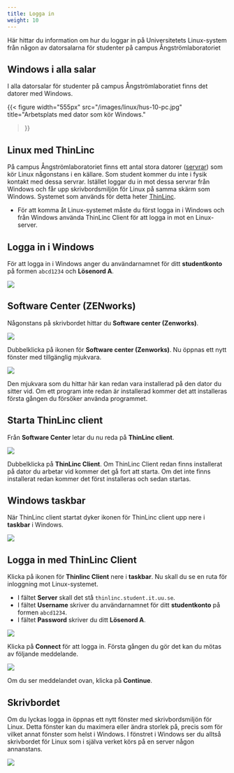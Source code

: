 ```yaml
---
title: Logga in
weight: 10
---
```


Här hittar du information om hur du loggar in på Universitetets Linux-system
från någon av datorsalarna för studenter på campus Ångströmlaboratoriet


## Windows i alla salar

I alla datorsalar för studenter på campus Ångströmlaboratiet finns det datorer
med Windows. 

{{< figure 
    width="555px" 
    src="/images/linux/hus-10-pc.jpg" 
    title="Arbetsplats med dator som kör Windows." 
>}}

## Linux med ThinLinc

På campus Ångströmlaboratoriet finns ett antal stora datorer ([servrar][server]) som kör
Linux någonstans i en källare. Som student kommer du inte i fysik kontakt med
dessa servrar. Istället loggar du in mot dessa servrar från Windows och får upp
skrivbordsmiljön för Linux på samma skärm som Windows. Systemet som används
för detta heter [ThinLinc][thinlinc]. 

[server]: https://sv.wikipedia.org/wiki/Server

[thinlinc]: https://en.wikipedia.org/wiki/ThinLinc

- För att komma åt Linux-systemet måste du först logga in i Windows och från
Windows använda ThinLinc Client för att logga in mot en Linux-server.

## Logga in i Windows


För att logga in i Windows anger du användarnamnet för ditt **studentkonto** på
formen `abcd1234` och **Lösenord A**.

![](/images/linux/windows-10-login.jpg?width=444px)

## Software Center (ZENworks)

Någonstans på skrivbordet hittar du **Software center (Zenworks)**.


![](/images/linux/software-center-icon.png)

Dubbelklicka på ikonen för **Software center (Zenworks)**. Nu öppnas ett nytt
fönster med tillgänglig mjukvara. 

![](/images/linux/software-center.png)

Den mjukvara som du hittar här kan redan vara installerad på den dator du
sitter vid. Om ett program inte redan är installerad kommer det att installeras första gången du
försöker använda programmet. 

## Starta ThinLinc client

Från **Software Center** letar du nu reda på **ThinLinc client**.

![](images/linux/software-center-thinlinc-client-icon.png)

Dubbelklicka på **ThinLinc Client**. Om ThinLinc Client redan finns installerat
på dator du arbetar vid kommer det gå fort att starta. Om det inte finns
installerat redan kommer det först installeras och sedan startas. 

## Windows taskbar

När ThinLinc client startat dyker ikonen för ThinLinc client upp nere i
**taskbar** i Windows.

![](/images/linux/windows-taskbar-thinlinc-client.png)

## Logga in med ThinLinc Client

Klicka på ikonen för **Thinlinc Client** nere i **taskbar**. Nu skall du se en
ruta för inloggning mot Linux-systemet. 

- I fältet **Server** skall det stå `thinlinc.student.it.uu.se`.
- I fältet **Username** skriver du användarnamnet för ditt **studentkonto** på
formen `abcd1234`.
- I fältet **Password** skriver du ditt **Lösenord A**.


![](/images/linux/thinlinc-login.png?width=500px)

Klicka på **Connect** för att logga in. Första gången du gör det kan du mötas av
följande meddelande. 

![](/images/linux/trust-this-host.png?width=500px)

Om du ser meddelandet ovan, klicka på **Continue**. 

## Skrivbordet 

Om du lyckas logga in öppnas ett nytt fönster med skrivbordsmiljön för Linux.
Detta fönster kan du maximera eller ändra storlek på, precis som för vilket
annat fönster som helst i Windows. I fönstret i Windows ser du alltså
skrivbordet för Linux som i själva verket körs på en server någon annanstans.

![](/images/linux/linux-desktop.png)


